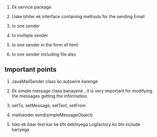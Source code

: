 1. Ek service package
2. Uske bhiter ek interface containing methods for the sending Email

1. to one sender
2. to multiple sender
3. to one sender in the form of html
4. to one sender including file also

## Important points

1. JavaMailSender class ko autowire karenge
2. Ek simple message class banayene , it is very important for modifying the messages 
    getting the information.
3. setTo, setMessage, setText, setFrom
4. mailsender.send(simpleMessageObject)

111. Isko ek baar test kar ke bhi dekhiyega
    Logfactory ko bhi include kariyega

